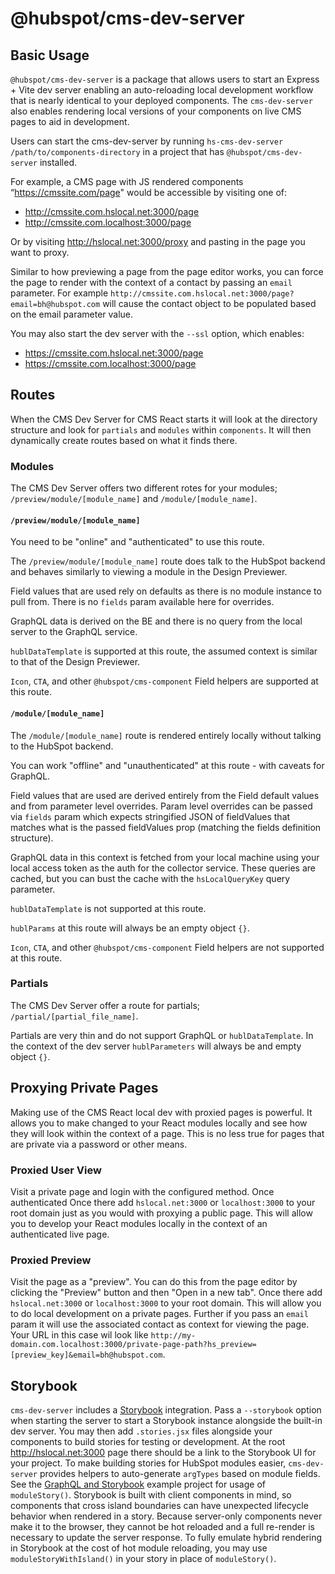 
# @hubspot/cms-dev-server

## Basic Usage

`@hubspot/cms-dev-server` is a package that allows users to start an Express + Vite dev server enabling an auto-reloading local development workflow that is nearly identical to your deployed components. The `cms-dev-server` also enables rendering local versions of your components on live CMS pages to aid in development.

Users can start the cms-dev-server by running `hs-cms-dev-server /path/to/components-directory` in a project that has `@hubspot/cms-dev-server` installed.

For example, a CMS page with JS rendered components “https://cmssite.com/page" would be accessible by visiting one of:

- http://cmssite.com.hslocal.net:3000/page
- http://cmssite.com.localhost:3000/page

Or by visiting http://hslocal.net:3000/proxy and pasting in the page you want to proxy.

Similar to how previewing a page from the page editor works, you can force the page to render with the context of a contact by passing an `email` parameter. For example `http://cmssite.com.hslocal.net:3000/page?email=bh@hubspot.com` will cause the contact object to be populated based on the email parameter value.

You may also start the dev server with the `--ssl` option, which enables:

- https://cmssite.com.hslocal.net:3000/page
- https://cmssite.com.localhost:3000/page

## Routes

When the CMS Dev Server for CMS React starts it will look at the directory structure and look for `partials` and `modules` within `components`. It will then dynamically create routes based on what it finds there.

### Modules

The CMS Dev Server offers two different rotes for your modules; `/preview/module/[module_name]` and `/module/[module_name]`.

#### `/preview/module/[module_name]`

You need to be "online" and "authenticated" to use this route.

The `/preview/module/[module_name]` route does talk to the HubSpot backend and behaves similarly to viewing a module in the Design Previewer.

Field values that are used rely on defaults as there is no module instance to pull from. There is no `fields` param available here for overrides.

GraphQL data is derived on the BE and there is no query from the local server to the GraphQL service.

`hublDataTemplate` is supported at this route, the assumed context is similar to that of the Design Previewer.

`Icon`, `CTA`, and other `@hubspot/cms-component` Field helpers are supported at this route.

#### `/module/[module_name]`

The `/module/[module_name]` route is rendered entirely locally without talking to the HubSpot backend.

You can work "offline" and "unauthenticated" at this route - with caveats for GraphQL.

Field values that are used are derived entirely from the Field default values and from parameter level overrides. Param level overrides can be passed via `fields` param which expects stringified JSON of fieldValues that matches what is the passed fieldValues prop (matching the fields definition structure).

GraphQL data in this context is fetched from your local machine using your local access token as the auth for the collector service. These queries are cached, but you can bust the cache with the `hsLocalQueryKey` query parameter.

`hublDataTemplate` is not supported at this route.

`hublParams` at this route will always be an empty object `{}`.

`Icon`, `CTA`, and other `@hubspot/cms-component` Field helpers are not supported at this route.

### Partials

The CMS Dev Server offer a route for partials; `/partial/[partial_file_name]`.

Partials are very thin and do not support GraphQL or `hublDataTemplate`. In the context of the dev server `hublParameters` will always be and empty object `{}`.

## Proxying Private Pages

Making use of the CMS React local dev with proxied pages is powerful. It allows you to make changed to your React modules locally and see how they will look within the context of a page. This is no less true for pages that are private via a password or other means.

### Proxied User View

Visit a private page and login with the configured method. Once authenticated Once there add `hslocal.net:3000` or `localhost:3000` to your root domain just as you would with proxying a public page. This will allow you to develop your React modules locally in the context of an authenticated live page.

### Proxied Preview

Visit the page as a "preview". You can do this from the page editor by clicking the "Preview" button and then "Open in a new tab". Once there add `hslocal.net:3000` or `localhost:3000` to your root domain. This will allow you to do local development on a private pages. Further if you pass an `email` param it will use the associated contact as context for viewing the page. Your URL in this case wil look like `http://my-domain.com.localhost:3000/private-page-path?hs_preview=[preview_key]&email=bh@hubspot.com`.

## Storybook

`cms-dev-server` includes a [Storybook](https://storybook.js.org/) integration. Pass a `--storybook` option when starting the server to start a Storybook instance alongside the built-in dev server. You may then add `.stories.jsx` files alongside your components to build stories for testing or development. At the root http://hslocal.net:3000 page there should be a link to the Storybook UI for your project.
To make building stories for HubSpot modules easier, `cms-dev-server` provides helpers to auto-generate `argTypes` based on module fields. See the [GraphQL and Storybook](https://github.com/HubSpot/cms-react/tree/main/examples/graphql-storybook/gql-storybook-project/gql-storybook-app) example project for usage of `moduleStory()`.
Storybook is built with client components in mind, so components that cross island boundaries can have unexpected lifecycle behavior when rendered in a story. Because server-only components never make it to the browser, they cannot be hot reloaded and a full re-render is necessary to update the server response. To fully emulate hybrid rendering in Storybook at the cost of hot module reloading, you may use `moduleStoryWithIsland()` in your story in place of `moduleStory()`.
